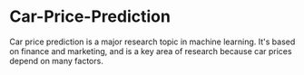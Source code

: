 # Car-Price-Prediction
Car price prediction is a major research topic in machine learning. It's based on finance and marketing, and is a key area of research because car prices depend on many factors.
